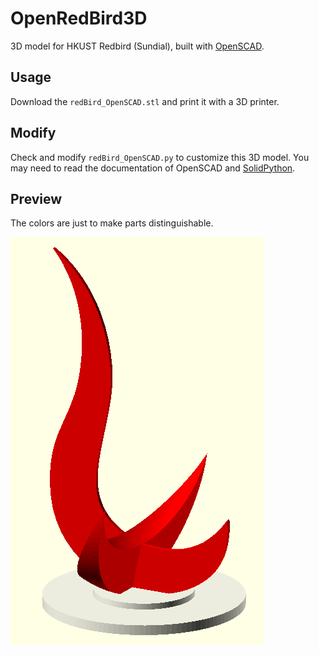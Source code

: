 # OpenRedBird3D

3D model for HKUST Redbird (Sundial), built with [OpenSCAD](https://openscad.org/).

## Usage

Download the `` redBird_OpenSCAD.stl `` and print it with a 3D printer.

## Modify

Check and modify `` redBird_OpenSCAD.py `` to customize this 3D model. You may need to read the documentation of OpenSCAD and [SolidPython](https://github.com/SolidCode/SolidPython).

## Preview

The colors are just to make parts distinguishable.

![preview](redBird_OpenSCAD.png)
